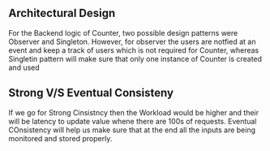 ## Architectural Design

For the Backend logic of Counter, two possible design patterns were Observer and Singleton. However, for observer the users are notfied at an event and keep a track of users which is not required for Counter, whereas Singletin pattern will make sure that only one instance of Counter is created and used

## Strong V/S Eventual Consisteny
If we go for Strong Cinsistncy then the Workload would be higher and their will be latency to update value whene there are 100s of requests. Eventual COnsistency will help us make sure that at the end all the inputs are being monitored and stored properly.